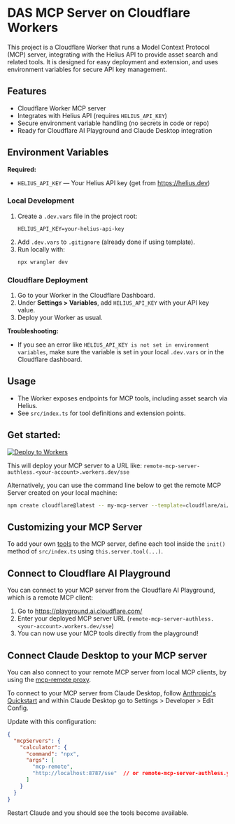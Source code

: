# DAS MCP Server on Cloudflare Workers

This project is a Cloudflare Worker that runs a Model Context Protocol (MCP) server, integrating with the Helius API to provide asset search and related tools. It is designed for easy deployment and extension, and uses environment variables for secure API key management.

## Features

- Cloudflare Worker MCP server
- Integrates with Helius API (requires `HELIUS_API_KEY`)
- Secure environment variable handling (no secrets in code or repo)
- Ready for Cloudflare AI Playground and Claude Desktop integration

## Environment Variables

**Required:**

- `HELIUS_API_KEY` — Your Helius API key (get from https://helius.dev)

### Local Development

1. Create a `.dev.vars` file in the project root:
   ```
   HELIUS_API_KEY=your-helius-api-key
   ```
2. Add `.dev.vars` to `.gitignore` (already done if using template).
3. Run locally with:
   ```bash
   npx wrangler dev
   ```

### Cloudflare Deployment

1. Go to your Worker in the Cloudflare Dashboard.
2. Under **Settings > Variables**, add `HELIUS_API_KEY` with your API key value.
3. Deploy your Worker as usual.

**Troubleshooting:**

- If you see an error like `HELIUS_API_KEY is not set in environment variables`, make sure the variable is set in your local `.dev.vars` or in the Cloudflare dashboard.

## Usage

- The Worker exposes endpoints for MCP tools, including asset search via Helius.
- See `src/index.ts` for tool definitions and extension points.

## Get started:

[![Deploy to Workers](https://deploy.workers.cloudflare.com/button)](https://deploy.workers.cloudflare.com/?url=https://github.com/cloudflare/ai/tree/main/demos/remote-mcp-authless)

This will deploy your MCP server to a URL like: `remote-mcp-server-authless.<your-account>.workers.dev/sse`

Alternatively, you can use the command line below to get the remote MCP Server created on your local machine:

```bash
npm create cloudflare@latest -- my-mcp-server --template=cloudflare/ai/demos/remote-mcp-authless
```

## Customizing your MCP Server

To add your own [tools](https://developers.cloudflare.com/agents/model-context-protocol/tools/) to the MCP server, define each tool inside the `init()` method of `src/index.ts` using `this.server.tool(...)`.

## Connect to Cloudflare AI Playground

You can connect to your MCP server from the Cloudflare AI Playground, which is a remote MCP client:

1. Go to https://playground.ai.cloudflare.com/
2. Enter your deployed MCP server URL (`remote-mcp-server-authless.<your-account>.workers.dev/sse`)
3. You can now use your MCP tools directly from the playground!

## Connect Claude Desktop to your MCP server

You can also connect to your remote MCP server from local MCP clients, by using the [mcp-remote proxy](https://www.npmjs.com/package/mcp-remote).

To connect to your MCP server from Claude Desktop, follow [Anthropic's Quickstart](https://modelcontextprotocol.io/quickstart/user) and within Claude Desktop go to Settings > Developer > Edit Config.

Update with this configuration:

```json
{
  "mcpServers": {
    "calculator": {
      "command": "npx",
      "args": [
        "mcp-remote",
        "http://localhost:8787/sse"  // or remote-mcp-server-authless.your-account.workers.dev/sse
      ]
    }
  }
}
```

Restart Claude and you should see the tools become available.
